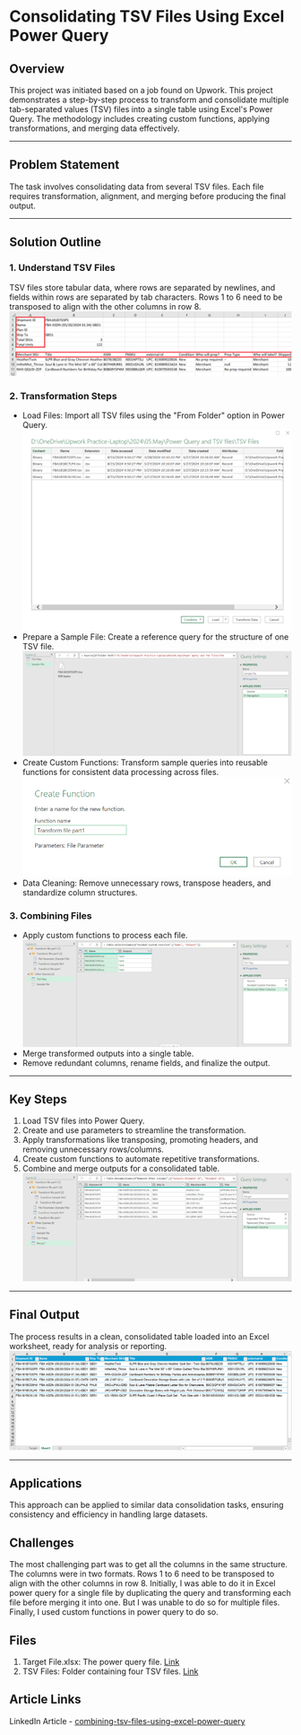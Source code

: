 # Consolidating TSV Files Using Excel Power Query

## Overview
This project was initiated based on a job found on Upwork. This project demonstrates a step-by-step process to transform and consolidate multiple tab-separated values (TSV) files into a single table using Excel's Power Query. The methodology includes creating custom functions, applying transformations, and merging data effectively.
________________________________________
## Problem Statement
The task involves consolidating data from several TSV files. Each file requires transformation, alignment, and merging before producing the final output.
________________________________________
## Solution Outline
### 1.	Understand TSV Files
TSV files store tabular data, where rows are separated by newlines, and fields within rows are separated by tab characters. Rows 1 to 6 need to be transposed to align with the other columns in row 8.
![File format]( https://github.com/rumana-amin/Data-Transformation-Cleaning-Wrangling/blob/main/Power%20Query%20and%20TSV%20files/Images/01.%20Structure%20of%20TSV%20file.png)
### 2.	Transformation Steps
- Load Files: Import all TSV files using the "From Folder" option in Power Query.
![Load TSV Files]( https://github.com/rumana-amin/Data-Transformation-Cleaning-Wrangling/blob/main/Power%20Query%20and%20TSV%20files/Images/03.%20Load%20all%20tsv%20files.png)
-	Prepare a Sample File: Create a reference query for the structure of one TSV file. ![Sample File](https://github.com/rumana-amin/Data-Transformation-Cleaning-Wrangling/blob/main/Power%20Query%20and%20TSV%20files/Images/04.%20Create%20Sample%20File.png)
-	Create Custom Functions: Transform sample queries into reusable functions for consistent data processing across files. ![Custom Function](https://github.com/rumana-amin/Data-Transformation-Cleaning-Wrangling/blob/main/Power%20Query%20and%20TSV%20files/Images/08.%20Custom%20Function1.png)
-	Data Cleaning: Remove unnecessary rows, transpose headers, and standardize column structures.
### 3.	Combining Files
-	Apply custom functions to process each file. 
![Invoke Custom Function]( https://github.com/rumana-amin/Data-Transformation-Cleaning-Wrangling/blob/main/Power%20Query%20and%20TSV%20files/Images/12.%20Output1.png)
-	Merge transformed outputs into a single table.
-	Remove redundant columns, rename fields, and finalize the output.
________________________________________
## Key Steps
1.	Load TSV files into Power Query.
2.	Create and use parameters to streamline the transformation.
3.	Apply transformations like transposing, promoting headers, and removing unnecessary rows/columns.
4.	Create custom functions to automate repetitive transformations.
5.	Combine and merge outputs for a consolidated table.
![Consolidated Table](https://github.com/rumana-amin/Data-Transformation-Cleaning-Wrangling/blob/main/Power%20Query%20and%20TSV%20files/Images/22.%20Merged%20%26%20Transformed.png)
________________________________________
## Final Output
The process results in a clean, consolidated table loaded into an Excel worksheet, ready for analysis or reporting.
![Final Output]( https://github.com/rumana-amin/Data-Transformation-Cleaning-Wrangling/blob/main/Power%20Query%20and%20TSV%20files/Images/23.%20Final%20Output.png)
________________________________________
## Applications
This approach can be applied to similar data consolidation tasks, ensuring consistency and efficiency in handling large datasets.
## Challenges
The most challenging part was to get all the columns in the same structure. The columns were in two formats. Rows 1 to 6 need to be transposed to align with the other columns in row 8. Initially, I was able to do it in Excel power query for a single file by duplicating the query and transforming each file before merging it into one. But I was unable to do so for multiple files. Finally, I used custom functions in power query to do so.

## Files
1.	Target File.xlsx: The power query file. [Link](https://github.com/rumana-amin/Data-Transformation-Cleaning-Wrangling/blob/main/Power%20Query%20and%20TSV%20files/Target%20File.xlsx)
2.	TSV Files: Folder containing four TSV files. [Link](https://github.com/rumana-amin/Data-Transformation-Cleaning-Wrangling/tree/main/Power%20Query%20and%20TSV%20files/TSV%20Files)

## Article Links
LinkedIn Article - [combining-tsv-files-using-excel-power-query](https://www.linkedin.com/pulse/transforming-combining-tsv-files-using-excel-power-query-rumana-amin-kuocc/?trackingId=Y3Aa81lpRLu4n8d24XZiKw%3D%3D) 


